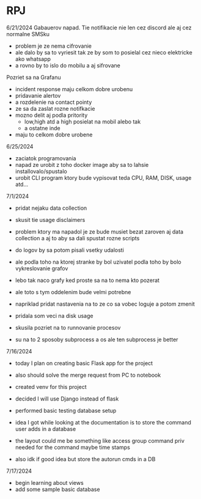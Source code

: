 # RPJ

6/21/2024
Gabauerov napad. Tie notifikacie nie len cez discord ale aj cez normalne SMSku
  - problem je ze nema cifrovanie
  - ale dalo by sa to vyriesit tak ze by som to posielal cez nieco elektricke ako whatsapp
  - a rovno by to islo do mobilu a aj sifrovane

Pozriet sa na Grafanu 
  - incident response maju celkom dobre urobenu
  - pridavanie alertov
  - a rozdelenie na contact pointy
  - ze sa da zaslat rozne notifkacie
  - mozno delit aj podla pritority
      - low,high atd a high posielat na mobil alebo tak
      - a ostatne inde
  - maju to celkom dobre urobene

6/25/2024
  - zaciatok programovania
  - napad ze urobit z toho docker image aby sa to lahsie installovalo/spustalo
  - urobit CLI program ktory bude vypisovat teda CPU, RAM, DISK, usage atd...


7/1/2024
  - pridat nejaku data collection
  - skusit tie usage disclaimers
  - problem ktory ma napadol je ze bude musiet bezat zaroven aj data collection a aj to aby
    sa dali spustat rozne scripts
  - do logov by sa potom pisali vsetky udalosti
  - ale podla toho na ktorej stranke by bol uzivatel podla toho by bolo vykreslovanie grafov
  - lebo tak naco grafy ked proste sa na to nema kto pozerat
  - ale toto s tym oddelenim bude velmi potrebne
  - napriklad pridat nastavenia na to ze co sa vobec loguje a potom zmenit

  - pridala som veci na disk usage
  - skusila pozriet na to runnovanie procesov
  - su na to 2 sposoby subprocess a os ale ten subprocess je better


7/16/2024
  - today I plan on creating basic Flask app for the project
  - also should solve the merge request from PC to notebook
  - created venv for this project
  - decided I will use Django instead of flask
  - performed basic testing database setup


  - idea I got while looking at the documentation is to store the command user adds in a database
  - the layout could me be something like access group command priv needed for the command maybe time stamps
  - also idk if good idea but store the autorun cmds in a DB

7/17/2024
  - begin learning about views
  - add some sample basic database